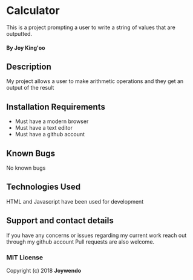 # Calculator
This is a project prompting a user to write a string of values that are outputted.
#### By Joy King'oo
## Description
My project allows a user to make arithmetic operations and they get an output of the result
## Installation Requirements
* Must have a modern browser
* Must have a text editor
* Must have a github account
## Known Bugs
No known bugs
## Technologies Used
HTML and Javascript have been used for development
## Support and contact details
If you have any concerns or issues regarding my current work reach out through my github account
Pull requests are also welcome.
### MIT License
Copyright (c) 2018 **Joywendo**
